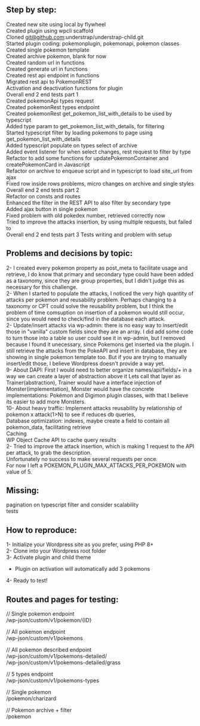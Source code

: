## Step by step:  
Created new site using local by flywheel  
Created plugin using wpcli scaffold  
Cloned git@github.com:understrap/understrap-child.git  
Started plugin coding: pokemonplugin, pokemonapi, pokemon classes  
Created single pokemon template  
Created archive pokemon, blank for now  
Created random url in functions  
Created generate url in functions  
Created rest api endpoint in functions  
Migrated rest api to PokemonREST  
Activation and deactivation functions for plugin  
Overall end 2 end tests part 1  
Created pokemonApi types request  
Created pokemonRest types endpoint  
Created pokemonRest get_pokemon_list_with_details to be used by typescript  
Added type param to get_pokemon_list_with_details, for filtering  
Started typescript filter by loading pokemons to page using get_pokemon_list_with_details  
Added typescript populate on types select of archive  
Added event listener for when select changes, rest request to filter by type  
Refactor to add some functions for updatePokemonContainer and createPokemonCard in Javascript  
Refactor on archive to enqueue script and in typescript to load site_url from ajax  
Fixed row inside rows problems, micro changes on archive and single styles  
Overall end 2 end tests part 2  
Refactor on consts and routes  
Enhanced the filter in the REST API to also filter by secondary type  
Added ajax button in single pokemon  
Fixed problem with old pokedex number, retrieved correctly now  
Tried to improve the attacks insertion, by using multiple requests, but failed to  
Overall end 2 end tests part 3
Tests writing and problem with setup  


## Problems and decisions by topic:  
2- I created every pokemon property as post_meta to facilitate usage and retrieve,
I do know that primary and secondary type could have been added as a taxonomy, 
since they are group properties, but I didn't judge this as necessary for this challenge.  
2- When I started to populate the attacks, I noticed the very high quantity of attacks per pokemon and reusability problem.
Perhaps changing to a taxonomy or CPT could solve the reusability problem, 
but I think the problem of time comsuption on insertion of a pokemon would still occur, 
since you would need to check/find in the database each attack.   
2- Update/insert attacks via wp-admin: there is no easy way to insert/edit those in "vanilla" custom fields since they are an array.
I did add some code to turn those into a table so user could see it in wp-admin, but I removed because I found it unecessary, 
since Pokemons get inserted via the plugin.
I still retrieve the attacks from the PokeAPI and insert in database, they are showing in single pokemon template too.
But if you are trying to manually insert/edit those, I believe Wordpress doesn't provide a way yet.  
9- About DAPI: First I would need to better organize names/api/fields/+ in a way we can create a layer of abstraction above it
Lets call that layer as Trainer(abstraction), Trainer would have a interface injection of Monster(implementation),
Monster would have the concrete implementations: Pokémon and Digimon plugin classes, 
with that I believe its easier to add more Monsters.  
10- About heavy traffic: Implement attacks reusability by relationship of pokemon x attack(1>N) to see if reduces db queries,  
Database optimization: indexes, maybe create a field to contain all pokemon_data, facilitating retrieve  
Caching  
WP Object Cache API to cache query results  
2- Tried to improve the attack insertion, which is making 1 request to the API per attack, to grab the description.  
Unfortunately no success to make several requests per once.  
For now I left a POKEMON_PLUGIN_MAX_ATTACKS_PER_POKEMON with value of 5.  
  

## Missing:  
pagination on typescript filter and consider scalability  
tests  
  
## How to reproduce:  
1- Initialize your Wordpress site as you prefer, using PHP 8+  
2- Clone into your Wordpress root folder  
3- Activate plugin and child theme  
- Plugin on activation will automatically add 3 pokemons  

4- Ready to test!

## Routes and pages for testing:  
// Single pokemon endpoint  
/wp-json/custom/v1/pokemon/{ID}  

// All pokemon endpoint  
/wp-json/custom/v1/pokemons  

// All pokemon described endpoint  
/wp-json/custom/v1/pokemons-detailed/  
/wp-json/custom/v1/pokemons-detailed/grass  

// 5 types endpoint  
/wp-json/custom/v1/pokemons-types  

// Single pokemon  
/pokemon/charizard

// Pokemon archive + filter  
/pokemon

